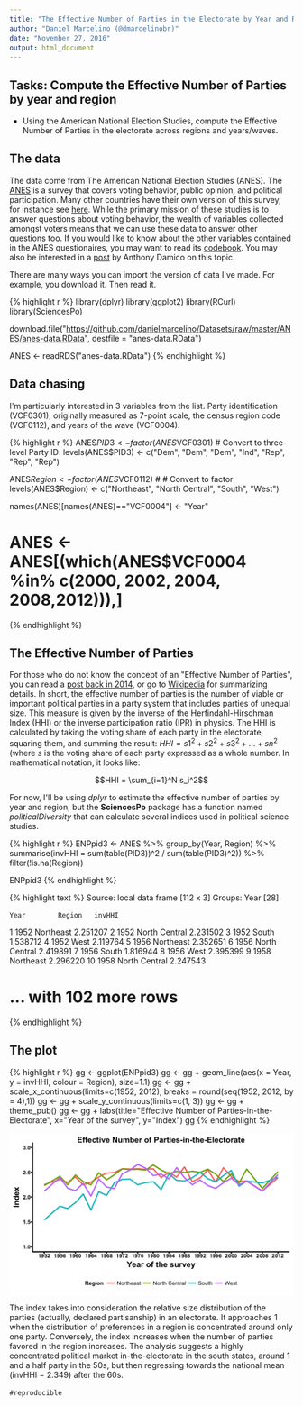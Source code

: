 ```yaml
---
title: "The Effective Number of Parties in the Electorate by Year and Region"
author: "Daniel Marcelino (@dmarcelinobr)"
date: "November 27, 2016"
output: html_document
---
```





## Tasks: Compute the Effective Number of Parties by year and region

- Using the American National Election Studies, compute the Effective Number of Parties in the electorate across regions and years/waves.  

## The data

The data come from The American National Election Studies (ANES).
The [ANES](http://www.electionstudies.org/) is a survey that covers voting behavior, public opinion, and political participation. Many other countries have their own version of this survey, for instance see [here](http://ellisp.github.io/blog/2016/09/18/nzes1). 
While the primary mission of these studies is to answer questions about voting behavior, the wealth of variables collected amongst voters means that we can use these data to answer other questions too. If you would like to know about the other variables contained in the ANES questionaires, you may want to read its [codebook](http://www.electionstudies.org/studypages/anes_timeseries_cdf/anes_timeseries_cdf_codebook_var.pdf). You may also be interested in a [post](http://www.asdfree.com/2013/11/analyze-american-national-election.html) by Anthony Damico on this topic.

There are many ways you can import the version of data I've made. For example, you download it. Then read it.


{% highlight r %}
library(dplyr)
library(ggplot2)
library(RCurl)
library(SciencesPo) 

download.file("https://github.com/danielmarcelino/Datasets/raw/master/ANES/anes-data.RData", destfile = "anes-data.RData")

ANES <- readRDS("anes-data.RData")
{% endhighlight %}

## Data chasing
I'm particularly interested in 3 variables from the list. Party identification (VCF0301), originally measured as 7-point scale, the census region code (VCF0112), and years of the wave (VCF0004). 





{% highlight r %}
ANES$PID3 <- factor(ANES$VCF0301) # Convert to three-level Party ID:
levels(ANES$PID3) <- c("Dem", "Dem", "Dem", "Ind", "Rep", "Rep", "Rep")

ANES$Region <- factor(ANES$VCF0112) # # Convert to factor
levels(ANES$Region) <- c("Northeast", "North Central", "South", "West")

names(ANES)[names(ANES)=="VCF0004"] <- "Year"

# ANES <- ANES[(which(ANES$VCF0004 %in% c(2000, 2002, 2004, 2008,2012))),]
{% endhighlight %}


## The Effective Number of Parties
For those who do not know the concept of an "Effective Number of Parties", you can read a [post back in 2014](http://danielmarcelino.github.io/blog/2014/A-bit-more-fragmented.html), or go to [Wikipedia](https://en.wikipedia.org/wiki/Effective_number_of_parties) for summarizing details. In short, the effective number of parties is the number of viable or important political parties in a party system that includes parties of unequal size.
This measure is given by the inverse of the Herfindahl-Hirschman Index (HHI) or the inverse participation ratio (IPR) in physics. 
The HHI is calculated by taking the voting share of each party in the electorate, squaring them, and summing the result: $HHI = s1^2 + s2^2 + s3^2 + ... + sn^2$ (where *s* is the voting share of each party expressed as a whole number. In mathematical notation, it looks like:

$$HHI = \sum_{i=1}^N s_i^2$$

For now, I'll be using *dplyr* to estimate the effective number of parties by year and region, but the **SciencesPo** package has a function named *politicalDiversity* that can calculate several indices used in political science studies.


{% highlight r %}
ENPpid3 <- ANES %>% 
group_by(Year, Region) %>%
  summarise(invHHI = sum(table(PID3))^2 / sum(table(PID3)^2)) %>%
filter(!is.na(Region))

ENPpid3
{% endhighlight %}



{% highlight text %}
Source: local data frame [112 x 3]
Groups: Year [28]

    Year        Region   invHHI
   <dbl>        <fctr>    <dbl>
1   1952     Northeast 2.251207
2   1952 North Central 2.231502
3   1952         South 1.538712
4   1952          West 2.119764
5   1956     Northeast 2.352651
6   1956 North Central 2.419891
7   1956         South 1.816944
8   1956          West 2.395399
9   1958     Northeast 2.296220
10  1958 North Central 2.247543
# ... with 102 more rows
{% endhighlight %}



## The plot

{% highlight r %}
gg <- ggplot(ENPpid3)
gg <- gg + geom_line(aes(x = Year, y = invHHI, colour = Region), size=1.1)
gg <- gg + scale_x_continuous(limits=c(1952, 2012), breaks =  round(seq(1952, 2012, by = 4),1)) 
gg <- gg + scale_y_continuous(limits=c(1, 3))
gg <- gg + theme_pub()
gg <- gg + labs(title="Effective Number of Parties-in-the-Electorate", x="Year of the survey", y="Index")
gg
{% endhighlight %}

<img src="/img/11-26-2016-effective-number-of-parties/plot-1-1.png" title="center" alt="center" style="display: block; margin: auto;" />

The index takes into consideration the relative size distribution of the parties (actually, declared partisanship) in an electorate. It approaches 1 when the distribution of preferences in a region is concentrated around only one party. Conversely, the index increases when the number of parties favored in the region increases.
The analysis suggests a highly concentrated political market in-the-electorate in the south states, around 1 and a half party in the 50s, but then regressing towards the national mean (invHHI = 2.349) after the 60s.

`#reproducible`
